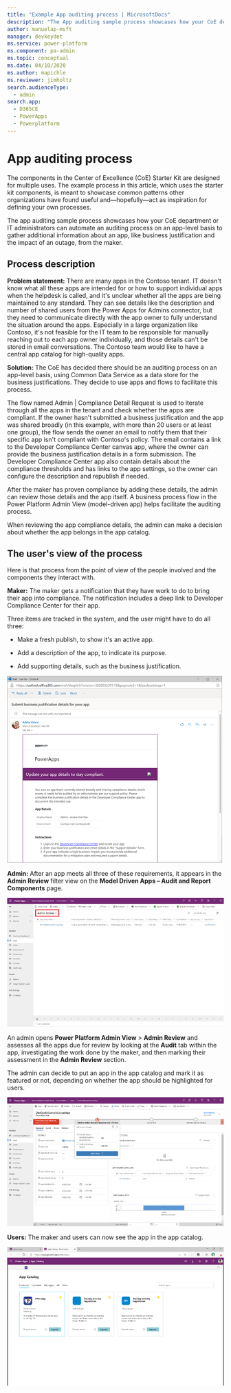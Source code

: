 ```yaml
---
title: "Example App auditing process | MicrosoftDocs"
description: "The App auditing sample process showcases how your CoE department or IT administrators can automate an auditing process on an app-level basis to gather additional information about an app, like business justification and impact of an outage, from the maker."
author: manuelap-msft
manager: devkeydet
ms.service: power-platform
ms.component: pa-admin
ms.topic: conceptual
ms.date: 04/10/2020
ms.author: mapichle
ms.reviewer: jimholtz
search.audienceType: 
  - admin
search.app: 
  - D365CE
  - PowerApps
  - Powerplatform
---
```

# App auditing process

The components in the Center of Excellence (CoE) Starter Kit are designed for multiple uses. The example process in this article, which uses the starter kit components, is meant to showcase common patterns other organizations have found useful and&mdash;hopefully&mdash;act as inspiration for defining your own processes.

The app auditing sample process showcases how your CoE department or IT administrators can automate an auditing process on an app-level basis to gather additional information about an app, like business justification and the impact of an outage, from the maker.

## Process description

**Problem statement:** There are many apps in the Contoso tenant. IT doesn't know what all these apps are intended for or how to support individual apps when the helpdesk is called, and it's unclear whether all the apps are being maintained to any standard. They can see details like the description and number of shared users from the Power Apps for Admins connector, but they need to communicate directly with the app owner to fully understand the situation around the apps. Especially in a large organization like Contoso, it's not feasible for the IT team to be responsible for manually reaching out to each app owner individually, and those details can't be stored in email conversations. The Contoso team would like to have a central app catalog for high-quality apps.

**Solution:** The CoE has decided there should be an auditing process on an app-level basis, using Common Data Service as a data store for the business justifications. They decide to use apps and flows to facilitate this process.

The flow named Admin \| Compliance Detail Request is used to iterate through all the apps in the tenant and check whether the apps are compliant. If the owner hasn't submitted a business justification and the app was shared broadly (in this example, with more than 20 users or at least one group), the flow sends the owner an email to notify them that their specific app isn't compliant with Contoso's policy. The email contains a link to the Developer Compliance Center canvas app, where the owner can provide the business justification details in a form submission. The Developer Compliance Center<!--note from editor: Edit okay? I wanted to be clear which app you mean here. (Or do you mean the email?) --> app also contain details about the compliance thresholds and has links to the app settings, so the owner can configure the description and republish if needed.

After the maker has proven compliance by adding these details, the admin can review those details and the app itself. A business process flow in the Power Platform Admin View (model-driven app) helps facilitate the auditing process.

When reviewing the app compliance details, the admin can make a decision about whether the app belongs in the app catalog.

## The user's view of the process

Here is that process from the point of view of the people involved and the components they interact with.

**Maker:** The maker gets a notification that they have work to do to bring their app into compliance. The notification includes a deep link to Developer Compliance Center for their app.

Three items are tracked in the system, and the user might have to do all three:

- Make a fresh publish, to show it's an active app.

- Add a description of the app, to indicate its purpose.

- Add supporting details, such as the business justification.

![Maker point of view in the audit process](media/coe55.png "Maker point of view in the audit process")

**Admin:** After an app meets all three of these requirements, it appears in the **Admin Review** filter view on the **Model Driven Apps – Audit and Report Components** page.<!--note from editor: Is this a page?-->

![Admin point of view in the audit process](media/coe71.png "Admin point of view in the audit process")

An admin opens **Power Platform Admin View** > **Admin Review** and assesses all the apps due for review by looking at the **Audit** tab within the app, investigating the work done by the maker, and then marking their assessment in the **Admin Review** section.<!--note from editor: To fit in with the story better, it would be nice to have the "Highlight App in Catalog" step highlighted in the image.-->

The admin can decide to put an app in the app catalog and mark it as featured or not, depending on whether the app should be highlighted for users.

![Validate maker requirements](media/coe54.png "Validate maker requirements")

**Users:** The maker and users can now see the app in the app catalog.

![App catalog](media/coe67.png "App catalog")
